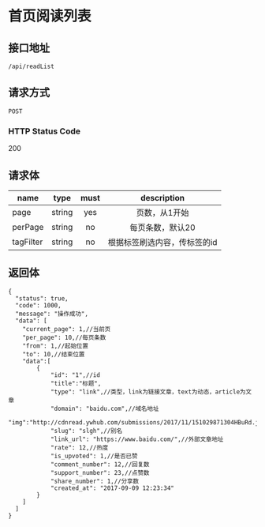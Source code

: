 # 首页阅读列表

## 接口地址

`/api/readList`

## 请求方式

`POST`

### HTTP Status Code

200

## 请求体

| name     | type     | must     | description |
|----------|:--------:|:--------:|:--------:|
| page   | string   | yes     | 页数，从1开始 |
| perPage   | string   | no     | 每页条数，默认20 |
| tagFilter   | string   | no     | 根据标签刷选内容，传标签的id |



## 返回体

```json5
{
  "status": true,
  "code": 1000,
  "message": "操作成功",
  "data": [
    "current_page": 1,//当前页
    "per_page": 10,//每页条数
    "from": 1,//起始位置
    "to": 10,//结束位置
    "data":[
        {
            "id": "1",//id
            "title":"标题",
            "type": "link",//类型，link为链接文章，text为动态，article为文章
            "domain": "baidu.com",//域名地址
            "img":"http://cdnread.ywhub.com/submissions/2017/11/151029871304HBuRd.jpeg",
            "slug": "slgh",//别名
            "link_url": "https://www.baidu.com/",//外部文章地址
            "rate": 12,//热度
            "is_upvoted": 1,//是否已赞
            "comment_number": 12,//回复数
            "support_number": 23,//点赞数
            "share_number": 1,//分享数
            "created_at": "2017-09-09 12:23:34"
        }
    ]
  ]
}
``` 
